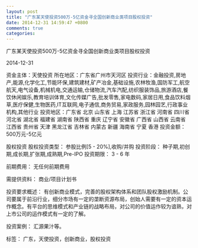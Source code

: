 ```yaml
---
layout: post
title: "广东某天使投资500万-5亿资金寻全国创新商业类项目股权投资"
date: 2014-12-31 14:59:47 +0800
comments: true
categories: 
---
```

广东某天使投资500万-5亿资金寻全国创新商业类项目股权投资



2014-12-31

资金主体：天使投资
所在地区：广东省广州市天河区
投资行业：金融投资,房地产,能源,化学化工,节能环保,建筑建材,矿产冶金,基础设施,农林牧渔,国防军工,航空航天,电气设备,机械机电,交通运输,仓储物流,汽车汽配,纺织服装饰品,旅游酒店,餐饮休闲娱乐,教育培训体育,文化传媒广告,批发零售,家电数码,家居日用,食品饮料烟草,医疗保健,生物医药,IT互联网,电子通信,商务贸易,家政服务,园林园艺,行政事业机构,其他行业
投资地区：广东省 北京 山东省 上海 江苏省 浙江省 河南省 四川省 河北省 湖北省 福建省 湖南省 陕西省 重庆 辽宁省 安徽省 广西省 山西省 云南省 江西省 贵州省 天津 黑龙江省 吉林省 内蒙古 新疆 海南省 宁夏 香港
投资金额：500万元-5亿元

股权投资
股权投资类型：
                            参股比例[5 - 20%],收购/并购 
                                                                                投资阶段：
                            种子期,初创期,成长期,扩张期,成熟期,Pre-IPO 
                                                                                                                                        投资期限：
                            3 - 6 年

前期费用：
无任何前期费用

需提供资料：
商业/项目计划书

投资要求概述：
有创新商业模式，完善的股权架构体系和团队股权激励机制。公司要属于前沿行业，细分市场有一定的垄断资源布局，创始人需要有一定的资本运作概念。有平台的思维模式和产业链的战略布局，对公司的价值运作较为谙熟，对上市公司的运作模式有一定的了解。

投资案例：
汇源果汁等。

标签：
广东，天使投资，创新商业，股权投资

